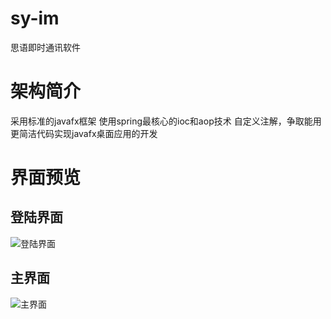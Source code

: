 # sy-im
思语即时通讯软件

# 架构简介
采用标准的javafx框架
使用spring最核心的ioc和aop技术
自定义注解，争取能用更简洁代码实现javafx桌面应用的开发

# 界面预览

## 登陆界面
![登陆界面](http://oxugqqa5m.bkt.clouddn.com/login.png)

## 主界面
![主界面](http://oxugqqa5m.bkt.clouddn.com/main%20%282%29.png)